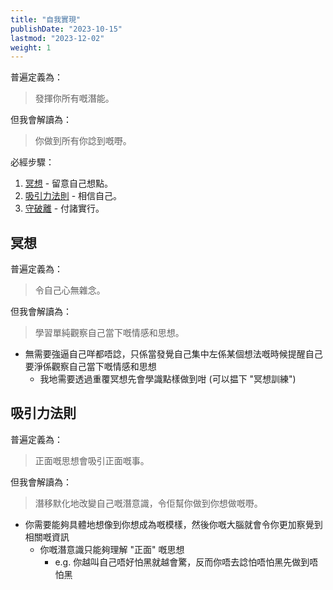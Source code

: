 ```yaml
---
title: "自我實現"
publishDate: "2023-10-15"
lastmod: "2023-12-02"
weight: 1
---
```


普遍定義為：

> 發揮你所有嘅潛能。

但我會解讀為：

> 你做到所有你諗到嘅嘢。

必經步驟：

1. [冥想](#冥想) - 留意自己想點。
2. [吸引力法則](#吸引力法則) - 相信自己。
3. [守破離](..) - 付諸實行。

## 冥想

普遍定義為：

> 令自己心無雜念。

但我會解讀為：

> 學習單純觀察自己當下嘅情感和思想。

- 無需要強逼自己咩都唔諗，只係當發覺自己集中左係某個想法嘅時候提醒自己要淨係觀察自己當下嘅情感和思想
  - 我地需要透過重覆冥想先會學識點樣做到咁 (可以揾下 "冥想訓練")

## 吸引力法則

普遍定義為：

> 正面嘅思想會吸引正面嘅事。

但我會解讀為：

> 潛移默化地改變自己嘅潛意識，令佢幫你做到你想做嘅嘢。

- 你需要能夠具體地想像到你想成為嘅模樣，然後你嘅大腦就會令你更加察覺到相關嘅資訊
  - 你嘅潛意識只能夠理解 "正面" 嘅思想
    - e.g. 你越叫自己唔好怕黑就越會驚，反而你唔去諗怕唔怕黑先做到唔怕黑
